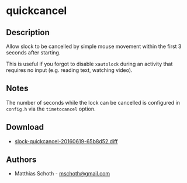 quickcancel
===========

Description
-----------
Allow slock to be cancelled by simple mouse movement within the
first 3 seconds after starting.

This is useful if you forgot to disable `xautolock` during
an activity that requires no input (e.g. reading text, watching video).

Notes
-----
The number of seconds while the lock can be cancelled is configured
in `config.h` via the `timetocancel` option.

Download
--------
* [slock-quickcancel-20160619-65b8d52.diff](slock-quickcancel-20160619-65b8d52.diff)

Authors
-------
* Matthias Schoth - mschoth@gmail.com

